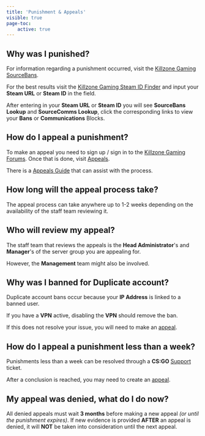 ```yaml
---
title: 'Punishment & Appeals'
visible: true
page-toc:
    active: true
---
```


## Why was I punished?
For information regarding a punishment occurred, visit the <a href="https://bans.kzg.gg" target="_blank">Killzone Gaming SourceBans</a>. 

For the best results visit the <a href="https://steamid.kzg.gg" target="_blank">Killzone Gaming Steam ID Finder</a> and input your **Steam URL** or **Steam ID** in the field.

After entering in your **Steam URL** or **Steam ID** you will see **SourceBans Lookup** and **SourceComms Lookup**, click the corresponding links to view your **Bans** or **Communications** Blocks.

## How do I appeal a punishment?
To make an appeal you need to sign up / sign in to the <a href="https://kzg.gg/forum" target="_blank">Killzone Gaming Forums</a>. Once that is done, visit <a href="https://kzg.gg/forum/forms/28-unban-unmute-apppeal/" target="_blank">Appeals</a>.

There is a <a href="#">Appeals Guide</a> that can assist with the process.

## How long will the appeal process take?
The appeal process can take anywhere up to 1-2 weeks depending on the availability of the staff team reviewing it.

## Who will review my appeal?
The staff team that reviews the appeals is the **Head Administrator**'s and **Manager**'s of the server group you are appealing for. 

However, the **Management** team might also be involved.

## Why was I banned for Duplicate account?

Duplicate account bans occur because your **IP Address** is linked to a banned user.

If you have a **VPN** active, disabling the **VPN** should remove the ban.

If this does not resolve your issue, you will need to make an <a href="https://kzg.gg/forum/forms/28-unban-unmute-apppeal/" target="_blank">appeal</a>.

## How do I appeal a punishment less than a week?
Punishments less than a week can be resolved through a **CS:GO** <a href="https://discord.com/channels/336784653346406406/563647399596130304" target="_blank">Support</a> ticket. 

After a conclusion is reached, you may need to create an <a href="https://kzg.gg/forum/forms/28-unban-unmute-apppeal/" target="_blank">appeal</a>.

## My appeal was denied, what do I do now?
All denied appeals must wait <strong>3 months</strong> before making a new appeal *(or until the punishment expires)*. If new evidence is provided **AFTER** an appeal is denied, it will **NOT** be taken into consideration until the next appeal.
